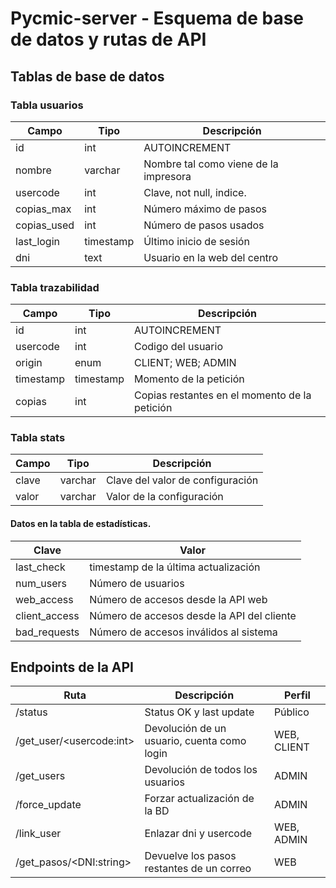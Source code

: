 # Pycmic-server - Esquema de base de datos y rutas de API

## Tablas de base de datos

### Tabla usuarios

| Campo       | Tipo      | Descripción                           |
| ----------- | --------- | ------------------------------------- |
| id          | int       | AUTOINCREMENT                         |
| nombre      | varchar   | Nombre tal como viene de la impresora |
| usercode    | int       | Clave, not null, indice.              |
| copias_max  | int       | Número máximo de pasos                |
| copias_used | int       | Número de pasos usados                |
| last_login  | timestamp | Último inicio de sesión               |
| dni         | text      | Usuario en la web del centro          |

### Tabla trazabilidad

| Campo     | Tipo      | Descripción                                   |
| --------- | --------- | --------------------------------------------- |
| id        | int       | AUTOINCREMENT                                 |
| usercode  | int       | Codigo del usuario                            |
| origin    | enum      | CLIENT; WEB; ADMIN                            |
| timestamp | timestamp | Momento de la petición                        |
| copias    | int       | Copias restantes en el momento de la petición |
### Tabla stats

| Campo | Tipo    | Descripción                      |
| ----- | ------- | -------------------------------- |
| clave | varchar | Clave del valor de configuración |
| valor | varchar | Valor de la configuración        |

#### Datos en la tabla de estadísticas.

| Clave         | Valor                                      |
| ------------- | ------------------------------------------ |
| last_check    | timestamp de la última actualización       |
| num_users     | Número de usuarios                         |
| web_access    | Número de accesos desde la API web         |
| client_access | Número de accesos desde la API del cliente |
| bad_requests  | Número de accesos inválidos al sistema     |

## Endpoints de la API

| Ruta                       | Descripción                                 | Perfil      |
| -------------------------- | ------------------------------------------- | ----------- |
| /status                    | Status OK y last update                     | Público     |
| /get_user/\<usercode:int\> | Devolución de un usuario, cuenta como login | WEB, CLIENT |
| /get_users                 | Devolución de todos los usuarios            | ADMIN       |
| /force_update              | Forzar actualización de la BD               | ADMIN       |
| /link_user                 | Enlazar dni y usercode                      | WEB, ADMIN  |
| /get_pasos/\<DNI:string>   | Devuelve los pasos restantes de un correo   | WEB         |

